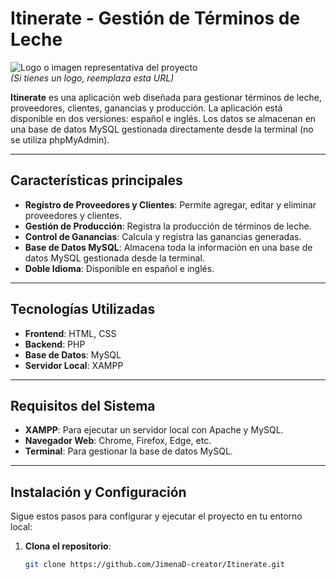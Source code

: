 # Itinerate - Gestión de Términos de Leche

![Logo o imagen representativa del proyecto](https://via.placeholder.com/150)  
*(Si tienes un logo, reemplaza esta URL)*

**Itinerate** es una aplicación web diseñada para gestionar términos de leche, proveedores, clientes, ganancias y producción. La aplicación está disponible en dos versiones: español e inglés. Los datos se almacenan en una base de datos MySQL gestionada directamente desde la terminal (no se utiliza phpMyAdmin).

---

## Características principales

- **Registro de Proveedores y Clientes**: Permite agregar, editar y eliminar proveedores y clientes.
- **Gestión de Producción**: Registra la producción de términos de leche.
- **Control de Ganancias**: Calcula y registra las ganancias generadas.
- **Base de Datos MySQL**: Almacena toda la información en una base de datos MySQL gestionada desde la terminal.
- **Doble Idioma**: Disponible en español e inglés.

---

## Tecnologías Utilizadas

- **Frontend**: HTML, CSS
- **Backend**: PHP
- **Base de Datos**: MySQL
- **Servidor Local**: XAMPP

---

## Requisitos del Sistema

- **XAMPP**: Para ejecutar un servidor local con Apache y MySQL.
- **Navegador Web**: Chrome, Firefox, Edge, etc.
- **Terminal**: Para gestionar la base de datos MySQL.

---

## Instalación y Configuración

Sigue estos pasos para configurar y ejecutar el proyecto en tu entorno local:

1. **Clona el repositorio**:
   ```bash
   git clone https://github.com/JimenaD-creator/Itinerate.git
